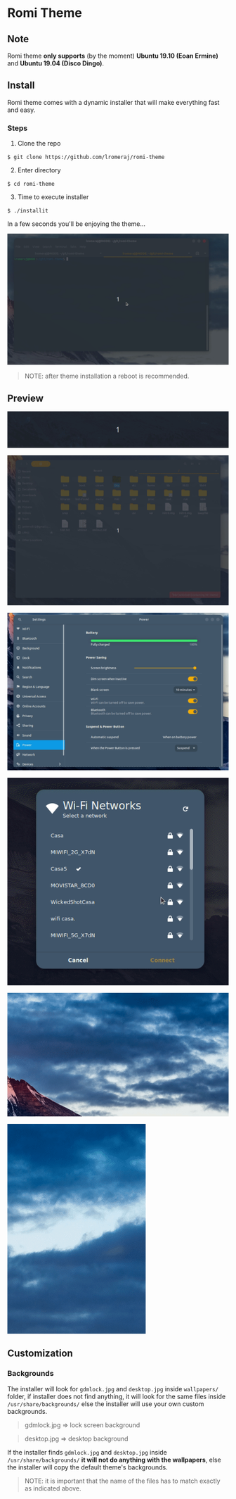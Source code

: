 # Romi Theme

## Note
Romi theme **only supports** (by the moment) **Ubuntu 19.10 (Eoan Ermine)** and **Ubuntu 19.04 (Disco Dingo)**.

## Install
Romi theme comes with a dynamic installer that will make everything fast and easy.

### Steps
1. Clone the repo
```
$ git clone https://github.com/lromeraj/romi-theme
```
2. Enter directory
```
$ cd romi-theme
```
3. Time to execute installer
```
$ ./installit
```
In a few seconds you'll be enjoying the theme...

![](img/installer.gif)

> NOTE: after theme installation a reboot is recommended.

## Preview

![](img/dock.gif)

![](img/nautilus.gif)

![](img/setts.gif)

![](img/net-dialog.gif)

![](img/calendar.gif)

![](img/quick-menu.gif)

## Customization

### Backgrounds

The installer will look for ```gdmlock.jpg``` and ```desktop.jpg```
inside ```wallpapers/``` folder, if installer does not find anything,
it will look for the same files inside ```/usr/share/backgrounds/```
else the installer will use your own custom backgrounds.

> gdmlock.jpg => lock screen background

> desktop.jpg => desktop background

If the installer finds ```gdmlock.jpg``` and ```desktop.jpg``` inside
```/usr/share/backgrounds/``` **it will not do anything with the wallpapers**,
else the installer will copy the default theme's backgrounds.

> NOTE: it is important that the name of the files has to match exactly as indicated above.
